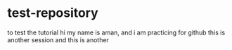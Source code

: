 # test-repository
to test the tutorial
hi my name is aman, and i am practicing for github
this is another session
and this is another
